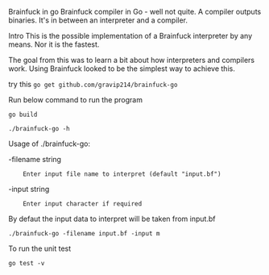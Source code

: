 Brainfuck in go
Brainfuck compiler in Go - well not quite. A compiler outputs binaries. It's in between an interpreter and a compiler.

Intro
This is the possible implementation of a Brainfuck interpreter by any means. Nor it is the fastest.

The goal from this was to learn a bit about how interpreters and compilers work. Using Brainfuck looked to be the simplest way to achieve this.


 try this `go get github.com/gravip214/brainfuck-go`
 
Run below command to run the program

`go build`

`./brainfuck-go -h`

Usage of ./brainfuck-go:

  -filename string

    	Enter input file name to interpret (default "input.bf")

  -input string

    	Enter input character if required
     
By defaut the input data to interpret will be taken from input.bf

`./brainfuck-go -filename input.bf -input m`

To run the unit test

`go test -v`
